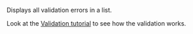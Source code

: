 Displays all validation errors in a list.

Look at the [Validation tutorial](/docs/tutorials/basics-validation) to see how the validation works.